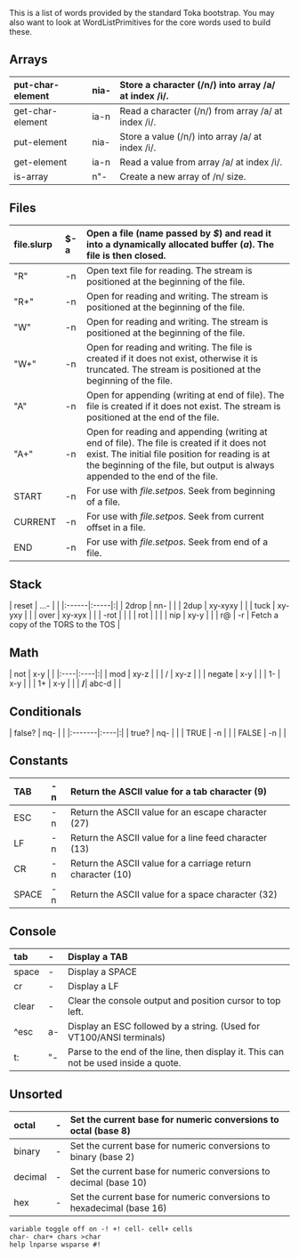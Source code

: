 This is a list of words provided by the standard Toka bootstrap. You may also want to look at WordListPrimitives for the core words used to build these.

## Arrays ##
| put-char-element | nia- | Store a character (/n/) into array /a/ at index /i/. |
|:-----------------|:-----|:-----------------------------------------------------|
| get-char-element | ia-n | Read a character (/n/) from array /a/ at index /i/.  |
| put-element      | nia- | Store a value (/n/) into array /a/ at index /i/.     |
| get-element      | ia-n | Read a value from array /a/ at index /i/.            |
| is-array         | n"-  | Create a new array of /n/ size.                      |


## Files ##
| file.slurp | $-a | Open a file (name passed by _$_) and read it into a dynamically allocated buffer (_a_). The file is then closed. |
|:-----------|:----|:-----------------------------------------------------------------------------------------------------------------|
| "R"        | -n  | Open text file for reading. The stream is positioned at the beginning of the file.                               |
| "R+"       | -n  | Open for reading and writing. The stream is positioned at the beginning of the file.                             |
| "W"        | -n  | Open for reading and writing. The stream is positioned at the beginning of the file.                             |
| "W+"       | -n  | Open for reading and writing. The file is created if it does not exist, otherwise it is truncated. The stream is positioned at the beginning of the file. |
| "A"        | -n  | Open for appending (writing at end of file). The file is created if it does not exist. The stream is positioned at the end of the file. |
| "A+"       | -n  | Open for reading and appending (writing at end of file). The file is created if it does not exist. The initial file position for reading is at the beginning of the file, but output is always appended to the end of the file. |
| START      | -n  | For use with _file.setpos_. Seek from beginning of a file.                                                       |
| CURRENT    | -n  | For use with _file.setpos_. Seek from current offset in a file.                                                  |
| END        | -n  | For use with _file.setpos_. Seek from end of a file.                                                             |


## Stack ##
| reset | ...- | |
|:------|:-----|:|
| 2drop | nn-  | |
| 2dup  | xy-xyxy | |
| tuck  | xy-yxy | |
| over  | xy-xyx | |
| -rot  |      | |
| rot   |      | |
| nip   | xy-y | |
| r@    | -r   | Fetch a copy of the TORS to the TOS |


## Math ##
| not | x-y | |
|:----|:----|:|
| mod | xy-z | |
| /   | xy-z | |
| negate | x-y | |
| 1-  | x-y | |
| 1+  | x-y | |
| **/**| abc-d | |


## Conditionals ##
| false? | nq- | |
|:-------|:----|:|
| true?  | nq- | |
| TRUE   | -n  | |
| FALSE  | -n  | |


## Constants ##
| TAB | -n | Return the ASCII value for a tab character (9) |
|:----|:---|:-----------------------------------------------|
| ESC | -n | Return the ASCII value for an escape character (27) |
| LF  | -n | Return the ASCII value for a line feed character (13) |
| CR  | -n | Return the ASCII value for a carriage return character (10) |
| SPACE | -n | Return the ASCII value for a space character (32) |


## Console ##
| tab | - | Display a TAB |
|:----|:--|:--------------|
| space | - | Display a SPACE |
| cr  | - | Display a LF  |
| clear | - | Clear the console output and position cursor to top left. |
| ^esc | a- | Display an ESC followed by a string. (Used for VT100/ANSI terminals) |
| t:  | "- | Parse to the end of the line, then display it. This can not be used inside a quote. |


## Unsorted ##
| octal | - | Set the current base for numeric conversions to octal (base 8) |
|:------|:--|:---------------------------------------------------------------|
| binary | - | Set the current base for numeric conversions to binary (base 2) |
| decimal | - | Set the current base for numeric conversions to decimal (base 10) |
| hex   | - | Set the current base for numeric conversions to hexadecimal (base 16) |

```
variable toggle off on -! +! cell- cell+ cells 
char- char+ chars >char 
help lnparse wsparse #! 
```
